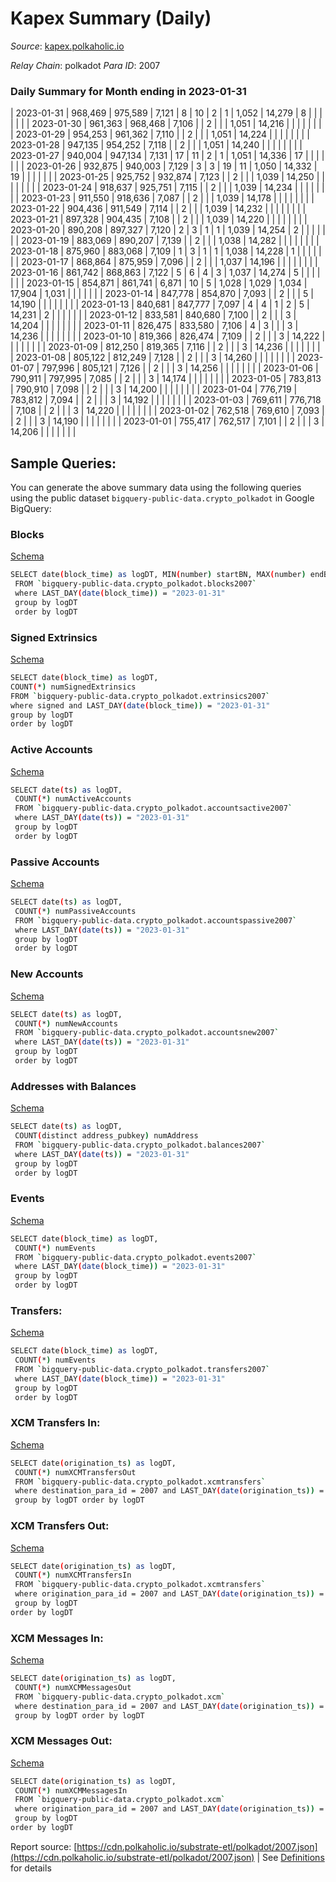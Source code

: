 # Kapex Summary (Daily)

_Source_: [kapex.polkaholic.io](https://kapex.polkaholic.io)

*Relay Chain*: polkadot
*Para ID*: 2007



### Daily Summary for Month ending in 2023-01-31


| 2023-01-31 | 968,469 | 975,589 | 7,121 | 8 | 10 | 2 | 1 | 1,052 | 14,279 | 8  |   |   |  |  |  |
| 2023-01-30 | 961,363 | 968,468 | 7,106 |  | 2 |  |  | 1,051 | 14,216 |   |   |   |  |  |  |
| 2023-01-29 | 954,253 | 961,362 | 7,110 |  | 2 |  |  | 1,051 | 14,224 |   |   |   |  |  |  |
| 2023-01-28 | 947,135 | 954,252 | 7,118 |  | 2 |  |  | 1,051 | 14,240 |   |   |   |  |  |  |
| 2023-01-27 | 940,004 | 947,134 | 7,131 | 17 | 11 | 2 | 1 | 1,051 | 14,336 | 17  |   |   |  |  |  |
| 2023-01-26 | 932,875 | 940,003 | 7,129 | 3 | 3 | 19 | 11 | 1,050 | 14,332 | 19  |   |   |  |  |  |
| 2023-01-25 | 925,752 | 932,874 | 7,123 |  | 2 |  |  | 1,039 | 14,250 |   |   |   |  |  |  |
| 2023-01-24 | 918,637 | 925,751 | 7,115 |  | 2 |  |  | 1,039 | 14,234 |   |   |   |  |  |  |
| 2023-01-23 | 911,550 | 918,636 | 7,087 |  | 2 |  |  | 1,039 | 14,178 |   |   |   |  |  |  |
| 2023-01-22 | 904,436 | 911,549 | 7,114 |  | 2 |  |  | 1,039 | 14,232 |   |   |   |  |  |  |
| 2023-01-21 | 897,328 | 904,435 | 7,108 |  | 2 |  |  | 1,039 | 14,220 |   |   |   |  |  |  |
| 2023-01-20 | 890,208 | 897,327 | 7,120 | 2 | 3 | 1 | 1 | 1,039 | 14,254 | 2  |   |   |  |  |  |
| 2023-01-19 | 883,069 | 890,207 | 7,139 |  | 2 |  |  | 1,038 | 14,282 |   |   |   |  |  |  |
| 2023-01-18 | 875,960 | 883,068 | 7,109 | 1 | 3 | 1 | 1 | 1,038 | 14,228 | 1  |   |   |  |  |  |
| 2023-01-17 | 868,864 | 875,959 | 7,096 |  | 2 |  |  | 1,037 | 14,196 |   |   |   |  |  |  |
| 2023-01-16 | 861,742 | 868,863 | 7,122 | 5 | 6 | 4 | 3 | 1,037 | 14,274 | 5  |   |   |  |  |  |
| 2023-01-15 | 854,871 | 861,741 | 6,871 | 10 | 5 | 1,028 | 1,029 | 1,034 | 17,904 | 1,031  |   |   |  |  |  |
| 2023-01-14 | 847,778 | 854,870 | 7,093 |  | 2 |  |  | 5 | 14,190 |   |   |   |  |  |  |
| 2023-01-13 | 840,681 | 847,777 | 7,097 | 4 | 4 | 1 | 2 | 5 | 14,231 | 2  |   |   |  |  |  |
| 2023-01-12 | 833,581 | 840,680 | 7,100 |  | 2 |  |  | 3 | 14,204 |   |   |   |  |  |  |
| 2023-01-11 | 826,475 | 833,580 | 7,106 | 4 | 3 |  |  | 3 | 14,236 |   |   |   |  |  |  |
| 2023-01-10 | 819,366 | 826,474 | 7,109 |  | 2 |  |  | 3 | 14,222 |   |   |   |  |  |  |
| 2023-01-09 | 812,250 | 819,365 | 7,116 |  | 2 |  |  | 3 | 14,236 |   |   |   |  |  |  |
| 2023-01-08 | 805,122 | 812,249 | 7,128 |  | 2 |  |  | 3 | 14,260 |   |   |   |  |  |  |
| 2023-01-07 | 797,996 | 805,121 | 7,126 |  | 2 |  |  | 3 | 14,256 |   |   |   |  |  |  |
| 2023-01-06 | 790,911 | 797,995 | 7,085 |  | 2 |  |  | 3 | 14,174 |   |   |   |  |  |  |
| 2023-01-05 | 783,813 | 790,910 | 7,098 |  | 2 |  |  | 3 | 14,200 |   |   |   |  |  |  |
| 2023-01-04 | 776,719 | 783,812 | 7,094 |  | 2 |  |  | 3 | 14,192 |   |   |   |  |  |  |
| 2023-01-03 | 769,611 | 776,718 | 7,108 |  | 2 |  |  | 3 | 14,220 |   |   |   |  |  |  |
| 2023-01-02 | 762,518 | 769,610 | 7,093 |  | 2 |  |  | 3 | 14,190 |   |   |   |  |  |  |
| 2023-01-01 | 755,417 | 762,517 | 7,101 |  | 2 |  |  | 3 | 14,206 |   |   |   |  |  |  |

## Sample Queries:
You can generate the above summary data using the following queries using the public dataset `bigquery-public-data.crypto_polkadot` in Google BigQuery:


### Blocks 

[Schema](https://github.com/colorfulnotion/substrate-etl/blob/main/schema/blocks.json)

```bash
SELECT date(block_time) as logDT, MIN(number) startBN, MAX(number) endBN, COUNT(*) numBlocks 
 FROM `bigquery-public-data.crypto_polkadot.blocks2007`  
 where LAST_DAY(date(block_time)) = "2023-01-31" 
 group by logDT 
 order by logDT
```

### Signed Extrinsics 

[Schema](https://github.com/colorfulnotion/substrate-etl/blob/main/schema/extrinsics.json)

```bash
SELECT date(block_time) as logDT, 
COUNT(*) numSignedExtrinsics 
FROM `bigquery-public-data.crypto_polkadot.extrinsics2007`  
where signed and LAST_DAY(date(block_time)) = "2023-01-31" 
group by logDT 
order by logDT
```

### Active Accounts 

[Schema](https://github.com/colorfulnotion/substrate-etl/blob/main/schema/accountsactive.json)

```bash
SELECT date(ts) as logDT, 
 COUNT(*) numActiveAccounts 
 FROM `bigquery-public-data.crypto_polkadot.accountsactive2007` 
 where LAST_DAY(date(ts)) = "2023-01-31" 
 group by logDT 
 order by logDT
```

### Passive Accounts 

[Schema](https://github.com/colorfulnotion/substrate-etl/blob/main/schema/accountspassive.json)

```bash
SELECT date(ts) as logDT, 
 COUNT(*) numPassiveAccounts 
 FROM `bigquery-public-data.crypto_polkadot.accountspassive2007` 
 where LAST_DAY(date(ts)) = "2023-01-31" 
 group by logDT 
 order by logDT
```

### New Accounts 

[Schema](https://github.com/colorfulnotion/substrate-etl/blob/main/schema/accountsnew.json)

```bash
SELECT date(ts) as logDT, 
 COUNT(*) numNewAccounts 
 FROM `bigquery-public-data.crypto_polkadot.accountsnew2007` 
 where LAST_DAY(date(ts)) = "2023-01-31" 
 group by logDT
 order by logDT
```

### Addresses with Balances 

[Schema](https://github.com/colorfulnotion/substrate-etl/blob/main/schema/balances.json)

```bash
SELECT date(ts) as logDT,
 COUNT(distinct address_pubkey) numAddress 
 FROM `bigquery-public-data.crypto_polkadot.balances2007` 
 where LAST_DAY(date(ts)) = "2023-01-31" 
 group by logDT 
 order by logDT
```

### Events 

[Schema](https://github.com/colorfulnotion/substrate-etl/blob/main/schema/events.json)

```bash
SELECT date(block_time) as logDT, 
 COUNT(*) numEvents 
 FROM `bigquery-public-data.crypto_polkadot.events2007` 
 where LAST_DAY(date(block_time)) = "2023-01-31" 
 group by logDT 
 order by logDT
```

### Transfers:

[Schema](https://github.com/colorfulnotion/substrate-etl/blob/main/schema/transfers.json)

```bash
SELECT date(block_time) as logDT, 
 COUNT(*) numEvents 
 FROM `bigquery-public-data.crypto_polkadot.transfers2007` 
 where LAST_DAY(date(block_time)) = "2023-01-31" 
 group by logDT 
 order by logDT
```

### XCM Transfers In: 

[Schema](https://github.com/colorfulnotion/substrate-etl/blob/main/schema/xcmtransfers.json)

```bash
SELECT date(origination_ts) as logDT, 
 COUNT(*) numXCMTransfersOut 
 FROM `bigquery-public-data.crypto_polkadot.xcmtransfers` 
 where destination_para_id = 2007 and LAST_DAY(date(origination_ts)) = "2023-01-31" 
 group by logDT order by logDT
```

### XCM Transfers Out: 

[Schema](https://github.com/colorfulnotion/substrate-etl/blob/main/schema/xcmtransfers.json)

```bash
SELECT date(origination_ts) as logDT, 
 COUNT(*) numXCMTransfersIn 
 FROM `bigquery-public-data.crypto_polkadot.xcmtransfers` 
 where origination_para_id = 2007 and LAST_DAY(date(origination_ts)) = "2023-01-31" 
 group by logDT 
order by logDT
```

### XCM Messages In: 

[Schema](https://github.com/colorfulnotion/substrate-etl/blob/main/schema/xcm.json)

```bash
SELECT date(origination_ts) as logDT, 
 COUNT(*) numXCMMessagesOut 
 FROM `bigquery-public-data.crypto_polkadot.xcm` 
 where destination_para_id = 2007 and LAST_DAY(date(origination_ts)) = "2023-01-31" 
 group by logDT order by logDT
```

### XCM Messages Out: 

[Schema](https://github.com/colorfulnotion/substrate-etl/blob/main/schema/xcm.json)

```bash
SELECT date(origination_ts) as logDT, 
 COUNT(*) numXCMMessagesIn 
 FROM `bigquery-public-data.crypto_polkadot.xcm` 
 where origination_para_id = 2007 and LAST_DAY(date(origination_ts)) = "2023-01-31" 
 group by logDT 
order by logDT
```


Report source: [https://cdn.polkaholic.io/substrate-etl/polkadot/2007.json](https://cdn.polkaholic.io/substrate-etl/polkadot/2007.json) | See [Definitions](/DEFINITIONS.md) for details
